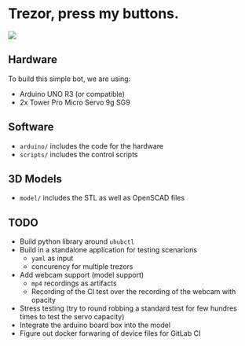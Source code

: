 # Trezor, press my buttons.

![](demo.gif)

## Hardware

To build this simple bot, we are using:

* Arduino UNO R3 (or compatible)
* 2x Tower Pro Micro Servo 9g SG9

## Software

* ```arduino/``` includes the code for the hardware
* ```scripts/``` includes the control scripts

## 3D Models

* ```model/``` includes the STL as well as OpenSCAD files

## TODO

* Build python library around ``uhubctl``
* Build in a standalone application for testing scenarions
  * ``yaml`` as input
  * concurency for multiple trezors
* Add webcam support (model support)
  * ``mp4`` recordings as artifacts 
  * Recording of the CI test over the recording of the webcam with opacity
* Stress testing (try to round robbing a standard test for few hundres times to test the servo capacity)
* Integrate the arduino board box into the model
* Figure out docker forwaring of device files for GitLab CI
